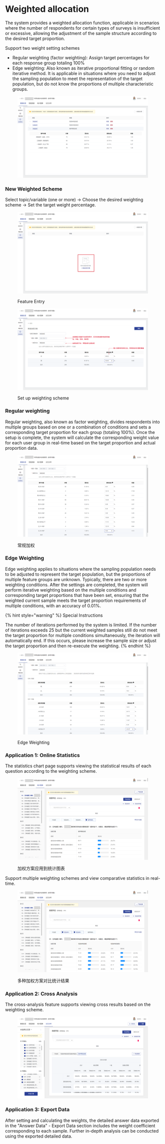 # Weighted allocation

The system provides a weighted allocation function, applicable in scenarios where the number of respondents for certain types of surveys is insufficient or excessive, allowing the adjustment of the sample structure according to the desired target proportion.

Support two weight setting schemes

* Regular weighting (factor weighting): Assign target percentages for each response group totaling 100%
* Edge weighting: Also known as iterative proportional fitting or random iterative method. It is applicable in situations where you need to adjust the sampling population to meet the representation of the target population, but do not know the proportions of multiple characteristic groups.

<figure><img src="../../../.gitbook/assets/image (4) (1) (1) (1) (1) (1) (1) (1) (1) (1) (1) (1) (1).png" alt=""><figcaption></figcaption></figure>

### New Weighted Scheme

Select topic/variable (one or more) -> Choose the desired weighting scheme -> Set the target weight percentage.

<figure><img src="../../../.gitbook/assets/image (2) (2).png" alt=""><figcaption><p>Feature Entry</p></figcaption></figure>

<figure><img src="../../../.gitbook/assets/image (104).png" alt=""><figcaption><p>Set up weighting scheme</p></figcaption></figure>

### Regular weighting

Regular weighting, also known as factor weighting, divides respondents into multiple groups based on one or a combination of conditions and sets a corresponding target proportion for each group (totaling 100%). Once the setup is complete, the system will calculate the corresponding weight value for each user group in real-time based on the target proportion and actual proportion data.

<figure><img src="../../../.gitbook/assets/image (5) (2).png" alt=""><figcaption><p>常规加权</p></figcaption></figure>

### Edge Weighting

Edge weighting applies to situations where the sampling population needs to be adjusted to represent the target population, but the proportions of multiple feature groups are unknown. Typically, there are two or more weighting conditions. After the settings are completed, the system will perform iterative weighting based on the multiple conditions and corresponding target proportions that have been set, ensuring that the weighted current sample meets the target proportion requirements of multiple conditions, with an accuracy of 0.01%.

{% hint style="warning" %}
Special Instructions

The number of iterations performed by the system is limited. If the number of iterations exceeds 25 but the current weighted samples still do not meet the target proportion for multiple conditions simultaneously, the iteration will automatically end. If this occurs, please increase the sample size or adjust the target proportion and then re-execute the weighting.
{% endhint %}

<figure><img src="../../../.gitbook/assets/image (7) (1) (1) (1) (1) (1) (1) (1) (1) (1).png" alt=""><figcaption><p>Edge Weighting</p></figcaption></figure>

### Application 1: Online Statistics

The statistics chart page supports viewing the statistical results of each question according to the weighting scheme.

<figure><img src="../../../.gitbook/assets/image (1) (3).png" alt=""><figcaption><p>加权方案应用到统计图表</p></figcaption></figure>

Support multiple weighting schemes and view comparative statistics in real-time.

<figure><img src="../../../.gitbook/assets/image (8) (1) (1) (1) (1) (1) (1) (1) (1) (1).png" alt=""><figcaption><p>多种加权方案对比统计结果</p></figcaption></figure>

### Application 2: Cross Analysis

The cross-analysis feature supports viewing cross results based on the weighting scheme.

<figure><img src="../../../.gitbook/assets/image (6) (1) (1) (1) (1) (1) (1) (1) (1) (1).png" alt=""><figcaption></figcaption></figure>

### Application 3: Export Data

After setting and calculating the weights, the detailed answer data exported in the "Answer Data" - Export Data section includes the weight coefficient corresponding to each sample. Further in-depth analysis can be conducted using the exported detailed data.
